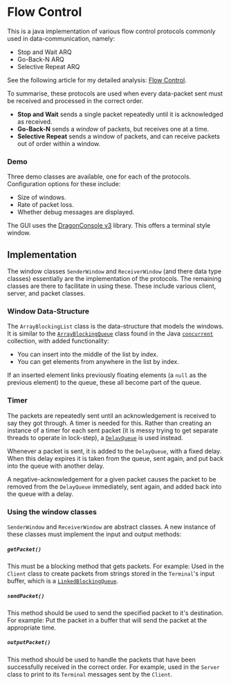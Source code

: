 # Flow Control

This is a java implementation of various flow control protocols commonly used in data-communication, namely:
* Stop and Wait ARQ
* Go-Back-N ARQ
* Selective Repeat ARQ

See the following article for my detailed analysis:
[Flow Control](http://nolanar.github.io/articles/flow-control.html).

To summarise, these protocols are used when every data-packet sent must be received and processed in the correct order.
* **Stop and Wait** sends a single packet repeatedly until it is acknowledged as received.
* **Go-Back-N** sends a *window* of packets, but receives one at a time.
* **Selective Repeat** sends a window of packets, and can receive packets out of order within a window.

### Demo

Three demo classes are available, one for each of the protocols. Configuration options for these include:
* Size of windows.
* Rate of packet loss.
* Whether debug messages are displayed.

The GUI uses the [DragonConsole v3](https://github.com/bbuck/dragonconsole) library. This offers a terminal style window. 

## Implementation

The window classes `SenderWindow` and `ReceiverWindow` (and there data type classes) essentially are the implementation of the protocols. The remaining classes are there to facilitate in using these. These include various client, server, and packet classes.

### Window Data-Structure

The `ArrayBlockingList` class is the data-structure that models the windows. It is similar to the [`ArrayBlockingQueue`](https://docs.oracle.com/javase/8/docs/api/java/util/concurrent/ArrayBlockingQueue.html) class found in the Java [`concurrent`](http://docs.oracle.com/javase/8/docs/api/java/util/concurrent/package-summary.html) collection, with added functionality:
* You can insert into the middle of the list by index.
* You can get elements from anywhere in the list by index.

If an inserted element links previously floating elements (a `null` as the previous element) to the queue, these all become part of the queue.

### Timer

The packets are repeatedly sent until an acknowledgement is received to say they got through. A timer is needed for this. Rather than creating an instance of a timer for each sent packet (it is messy trying to get separate threads to operate in lock-step), a [`DelayQueue`](https://docs.oracle.com/javase/8/docs/api/java/util/concurrent/DelayQueue.html) is used instead. 

Whenever a packet is sent, it is added to the `DelayQueue`, with a fixed delay. When this delay expires it is taken from the queue, sent again, and put back into the queue with another delay. 

A negative-acknowledgement for a given packet causes the packet to be removed from the `DelayQueue` immediately, sent again, and added back into the queue with a delay.

### Using the window classes

`SenderWindow` and `ReceiverWindow` are abstract classes. A new instance of these classes must implement the input and output methods:
##### `getPacket()`
This must be a blocking method that gets packets. For example: Used in the `Client` class to create packets from strings stored in the `Terminal`'s input buffer, which is a [`LinkedBlockingQueue`](https://docs.oracle.com/javase/8/docs/api/java/util/concurrent/LinkedBlockingQueue.html).
##### `sendPacket()`
This method should be used to send the specified packet to it's destination. For example: Put the packet in a buffer that will send the packet at the appropriate time.
##### `outputPacket()`
This method should be used to handle the packets that have been successfully received in the correct order. For example, used in the `Server` class to print to its `Terminal` messages sent by the `Client`.
